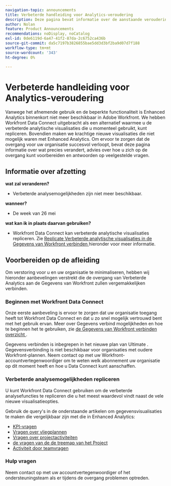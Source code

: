 ```yaml
---
navigation-topic: announcements
title: Verbeterde handleiding voor Analytics-veroudering
description: Deze pagina bevat informatie over de aanstaande veroudering van Verbeterde Analytics.
author: Nolan
feature: Product Announcements
recommendations: noDisplay, noCatalog
exl-id: 0de6119d-6a47-41f2-87da-2c6752ca436b
source-git-commit: da5c7197b3826855bae5dd3d3bf2ba9d07d7f188
workflow-type: tm+mt
source-wordcount: '343'
ht-degree: 0%

---
```


# Verbeterde handleiding voor Analytics-veroudering

Vanwege het afnemende gebruik en de beperkte functionaliteit is Enhanced Analytics binnenkort niet meer beschikbaar in Adobe Workfront. We hebben Workfront Data Connect uitgebracht als een alternatief waarmee u de verbeterde analytische visualisaties die u momenteel gebruikt, kunt repliceren. Bovendien maken we krachtige nieuwe visualisaties die niet mogelijk waren met Enhanced Analytics. Om ervoor te zorgen dat de overgang voor uw organisatie succesvol verloopt, bevat deze pagina informatie over wat precies verandert, advies over hoe u zich op de overgang kunt voorbereiden en antwoorden op veelgestelde vragen.

## Informatie over afzetting

**wat zal veranderen?**

* Verbeterde analysemogelijkheden zijn niet meer beschikbaar.

**wanneer?**

* De week van 26 mei

**wat kan ik in plaats daarvan gebruiken?**

* Workfront Data Connect kan verbeterde analytische visualisaties repliceren. Zie [ Replicate Verbeterde analytische visualisaties in de Gegevens van Workfront verbinden ](#replicate-enhanced-analytics-visualizations-in-workfront-data-connect) hieronder voor meer informatie.

## Voorbereiden op de afleiding

Om verstoring voor u en uw organisatie te minimaliseren, hebben wij hieronder aanbevelingen verstrekt die de overgang van Verbeterde Analytics aan de Gegevens van Workfront zullen vergemakkelijken verbinden.

### Beginnen met Workfront Data Connect

Onze eerste aanbeveling is ervoor te zorgen dat uw organisatie toegang heeft tot Workfront Data Connect en dat u zo snel mogelijk vertrouwd bent met het gebruik ervan. Meer over Gegevens verbind mogelijkheden en hoe te beginnen het te gebruiken, zie [ de Gegevens van Workfront verbinden overzicht ](/help/quicksilver/reports-and-dashboards/data-lake/data-lake-overview.md).

Gegevens verbinden is inbegrepen in het nieuwe plan van Ultimate <!--, and can be purchased as an add-on to the new Select and Prime plans-->. Gegevensverbinding is niet beschikbaar voor organisaties met oudere Workfront-plannen. Neem contact op met uw Workfront-accountvertegenwoordiger om te weten welk abonnement uw organisatie op dit moment heeft en hoe u Data Connect kunt aanschaffen.

### Verbeterde analysemogelijkheden repliceren

U kunt Workfront Data Connect gebruiken om de verbeterde analysefuncties te repliceren die u het meest waardevol vindt naast de vele nieuwe visualisatieopties.

Gebruik de query&#39;s in de onderstaande artikelen om gegevensvisualisaties te maken die vergelijkbaar zijn met die in Enhanced Analytics:


* [KPI-vragen](/help/quicksilver/reports-and-dashboards/data-lake/enhanced-analytics-queries/kpi-queries.md)
* [Vragen over vliegplannen](/help/quicksilver/reports-and-dashboards/data-lake/enhanced-analytics-queries/flight-plan-queries.md)
* [Vragen over projectactiviteiten](/help/quicksilver/reports-and-dashboards/data-lake/enhanced-analytics-queries/project-activity-queries.md)
* [ de vragen van de de treemap van het Project ](/help/quicksilver/reports-and-dashboards/data-lake/enhanced-analytics-queries/project-tree-map-queries.md)
* [Activiteit door teamvragen](/help/quicksilver/reports-and-dashboards/data-lake/enhanced-analytics-queries/team-queries.md)

### Hulp vragen

Neem contact op met uw accountvertegenwoordiger of het ondersteuningsteam als er tijdens de overgang problemen optreden.

<!--
## FAQ

+++ Will I be able to continue using Enhanced Analytics after the deprecation?

No, it will be completely removed from the application.
+++

+++ What do I do if my organization is on a legacy Workfront plan but I want to use Data Connect?

Contact your account representative about moving to one of the new Workfront plans.
+++
-->
